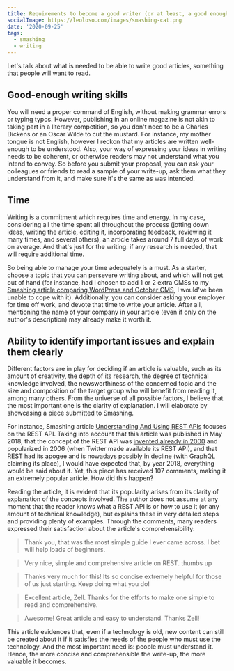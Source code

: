 ```yaml
---
title: Requirements to become a good writer (or at least, a good enough one)
socialImage: https://leoloso.com/images/smashing-cat.png
date: '2020-09-25'
tags:
  - smashing
  - writing
---
```


Let's talk about what is needed to be able to write good articles, something that people will want to read.

## Good-enough writing skills

You will need a proper command of English, without making grammar errors or typing typos. However, publishing in an online magazine is not akin to taking part in a literary competition, so you don't need to be a Charles Dickens or an Oscar Wilde to cut the mustard. For instance, my mother tongue is not English, however I reckon that my articles are written well-enough to be understood. Also, your way of expressing your ideas in writing needs to be coherent, or otherwise readers may not understand what you intend to convey. So before you submit your proposal, you can ask your colleagues or friends to read a sample of your write-up, ask them what they understand from it, and make sure it's the same as was intended. 

## Time

Writing is a commitment which requires time and energy. In my case, considering all the time spent all throughout the process (jotting down ideas, writing the article, editing it, incorporating feedback, reviewing it many times, and several others), an article takes around 7 full days of work on average. And that's just for the writing: if any research is needed, that will require additional time.

So being able to manage your time adequately is a must. As a starter, choose a topic that you can persevere writing about, and which will not get out of hand (for instance, had I chosen to add 1 or 2 extra CMSs to my [Smashing article comparing WordPress and October CMS](https://www.smashingmagazine.com/2019/03/wordpress-october-cms/), I would've been unable to cope with it). Additionally, you can consider asking your employer for time off work, and devote that time to write your article. After all, mentioning the name of your company in your article (even if only on the author's description) may already make it worth it.

## Ability to identify important issues and explain them clearly

Different factors are in play for deciding if an article is valuable, such as its amount of creativity, the depth of its research, the degree of technical knowledge involved, the newsworthiness of the concerned topic and the size and composition of the target group who will benefit from reading it, among many others. From the universe of all possible factors, I believe that the most important one is the clarity of explanation. I will elaborate by showcasing a piece submitted to Smashing.

For instance, Smashing article [Understanding And Using REST APIs](https://www.smashingmagazine.com/2018/01/understanding-using-rest-api/) focuses on the REST API. Taking into account that this article was published in May 2018, that the concept of the REST API was [invented already in 2000](https://en.wikipedia.org/wiki/Representational_state_transfer#History) and popularized in 2006 (when Twitter made available its REST API), and that REST had its apogee and is nowadays possibly in decline (with GraphQL claiming its place), I would have expected that, by year 2018, everything would be said about it. Yet, this piece has received 107 comments, making it an extremely popular article. How did this happen?

Reading the article, it is evident that its popularity arises from its clarity of explanation of the concepts involved. The author does not assume at any moment that the reader knows what a REST API is or how to use it (or any amount of technical knowledge), but explains these in very detailed steps and providing plenty of examples. Through the comments, many readers expressed their satisfaction about the article's comprehensibility:

> Thank you, that was the most simple guide I ever came across. I bet will help loads of beginners.

> Very nice, simple and comprehensive article on REST. thumbs up

> Thanks very much for this! Its so concise extremely helpful for those of us just starting. Keep doing what you do!

> Excellent article, Zell. Thanks for the efforts to make one simple to read and comprehensive.

> Awesome! Great article and easy to understand. Thanks Zell!

This article evidences that, even if a technology is old, new content can still be created about it if it satisfies the needs of the people who must use the technology. And the most important need is: people must understand it. Hence, the more concise and comprehensible the write-up, the more valuable it becomes.
